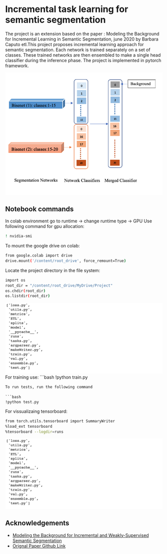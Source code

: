 
# Incremental task learning for semantic segmentation
The project is an extension based on the paper : Modeling the Background for Incremental Learning in Semantic Segmentation, june 2020 by Barbara Caputo etl.This project proposes incremental learning approach for semantic segmentation. Each network is trained separately on a set of classes. These trained networks are then ensembled to make a single head classifier during the inference phase. The project is implemented in pytorch framework.

![](images/architecture.png)

## Notebook commands
In colab environment go to runtime -> change runtime type -> GPU
Use following command for gpu allocation:
```bash
! nvidia-smi 

```
To mount the google drive on colab:
```bash
from google.colab import drive
drive.mount('/content/root_drive', force_remount=True)

```
Locate the project directory in the file system:
```bash
import os
root_dir = "/content/root_drive/MyDrive/Project"
os.chdir(root_dir)
os.listdir(root_dir)

```
<img src='images/root_dir.png' width = 700>
For training use:
```bash
!python train.py

```
To run tests, run the following command

```bash
!python test.py

```
For vissualizaing tensorboard: 
```bash
from torch.utils.tensorboard import SummaryWriter
%load_ext tensorboard
%tensorboard --logdir=runs

```
<img src='images/root_dir.png' width = 700>


## Acknowledgements

 - [Modeling the Background for Incremental and Weakly-Supervised Semantic Segmentation](https://arxiv.org/abs/2201.13338)
 - [Orignal Paper Github Link](https://github.com/fcdl94/MiB)


